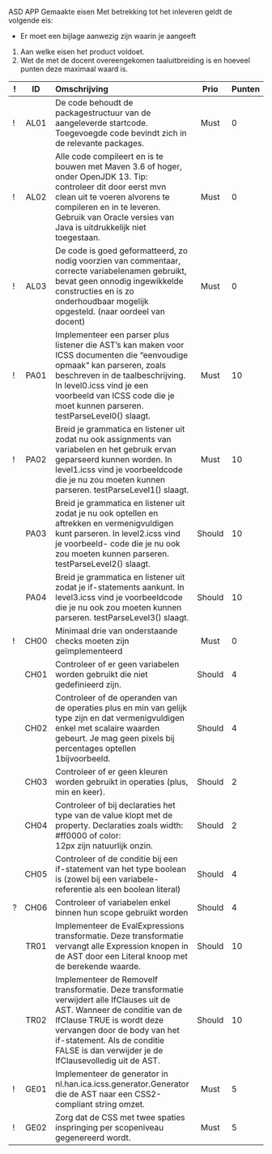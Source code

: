 ASD APP Gemaakte eisen
Met betrekking tot het inleveren geldt de volgende eis:
* Er moet een bijlage aanwezig zijn waarin je aangeeft 
 1. Aan welke eisen het product voldoet.
 1. Wet de met de docent overeengekomen taaluitbreiding is en hoeveel punten deze maximaal waard is.

| !                     |             ID             |                                                                                                                                     Omschrijving                                                                                                                                    |  Prio  | Punten | Gemaakt?            |
|-----------------------|:--------------------------:|:-----------------------------------------------------------------------------------------------------------------------------------------------------------------------------------------------------------------------------------------------------------------------------------|:------:|--------|---------------------|
| !                     | AL01                       | De code behoudt de packagestructuur van de aangeleverde startcode. Toegevoegde code bevindt zich in de relevante packages.                                                                                                                                                          | Must   | 0      | JA                   |
| !                     | AL02                       | Alle code compileert en is te bouwen met Maven 3.6 of hoger, onder OpenJDK 13. Tip: controleer dit door eerst mvn clean   uit te voeren alvorens te compileren en in te leveren. Gebruik van Oracle versies van Java is uitdrukkelijk niet   toegestaan.                            | Must   | 0      | JA                   |
| !                     | AL03                       | De code is goed geformatteerd, zo nodig voorzien van commentaar, correcte variabelenamen gebruikt, bevat geen onnodig ingewikkelde   constructies en is zo onderhoudbaar mogelijk opgesteld. (naar oordeel van   docent)                                                            | Must   | 0      | ?                    |
| !                     | PA01                       | Implementeer een parser plus listener die AST’s kan maken voor ICSS documenten die “eenvoudige opmaak” kan parseren, zoals beschreven in de   taalbeschrijving. In level0.icss   vind je een voorbeeld van ICSS code die je moet kunnen parseren. testParseLevel0() slaagt.         | Must   | 10     | JA                   |
| !                     | PA02                       | Breid je grammatica en listener uit zodat nu ook assignments van variabelen en het gebruik ervan geparseerd kunnen worden. In level1.icss vind je voorbeeldcode   die je nu zou moeten kunnen parseren. testParseLevel1() slaagt.                                                   | Must   | 10     | JA                   |
|                       | PA03                       | Breid je grammatica en listener uit zodat je nu ook optellen en aftrekken en vermenigvuldigen kunt parseren. In level2.icss vind je voorbeeld- code die je nu ook zou moeten kunnen   parseren. testParseLevel2() slaagt.                                                           | Should | 10     | JA                   |
|                       | PA04                       | Breid je grammatica en listener uit zodat je if-statements aankunt. In level3.icss vind je voorbeeldcode   die je nu ook zou moeten kunnen parseren. testParseLevel3() slaagt.                                                                                                      | Should | 10     | JA                   |
| !                     | CH00                       | Minimaal drie van onderstaande checks moeten zijn geïmplementeerd                                                                                                                                                                                                                   | Must   | 0      | JA                   |
|                       | CH01                       | Controleer of er geen variabelen worden gebruikt die niet gedefinieerd   zijn.                                                                                                                                                                                                      | Should | 4      | JA                   |
|                       | CH02                       | Controleer of de operanden van de operaties plus en min van gelijk type   zijn en dat vermenigvuldigen enkel met scalaire waarden gebeurt. Je mag geen pixels bij percentages optellen 1bijvoorbeeld.                                                                               | Should | 4      | JA                   |
|                       | CH03                       | Controleer of er geen kleuren worden gebruikt in operaties (plus, min   en keer).                                                                                                                                                                                                   | Should | 2      | JA                   |
|                       | CH04                       | Controleer of bij declaraties het type van de value klopt met de property. Declaraties zoals width: #ff0000 of color: <br> 12px zijn natuurlijk onzin.                                                                                                                              | Should | 2      | NEE                  |
|                       | CH05                       | Controleer of de conditie bij een if-statement van het type boolean is (zowel bij een variabele-referentie als een boolean literal)                                                                                                                                                 | Should | 4      | NEE                  |
| ?                     | CH06                       | Controleer of variabelen enkel binnen hun scope gebruikt worden                                                                                                                                                                                                                     | Should | 4      | NEE                  |
|                       | TR01                       | Implementeer de EvalExpressions transformatie. Deze transformatie vervangt alle Expression knopen in de AST door een   Literal knoop met de   berekende waarde.                                                                                                                     | Should | 10     | NEE                  |
|                       | TR02                       | Implementeer de RemoveIf transformatie. Deze transformatie verwijdert alle IfClauses uit de AST. Wanneer de conditie van de IfClause TRUE is wordt deze vervangen door de body van het if-statement. Als   de conditie FALSE is   dan verwijder je de IfClausevolledig uit de AST.  | Should | 10     | NEE                  |
| !                     | GE01                       | Implementeer de generator in nl.han.ica.icss.generator.Generator die de   AST naar een CSS2-compliant string omzet.                                                                                                                                                                 | Must   | 5      | JA                   |
| !                     | GE02                       | Zorg dat de CSS met twee spaties inspringing per scopeniveau gegenereerd wordt.                                                                                                                                                                                                     | Must   | 5      | JA                   |